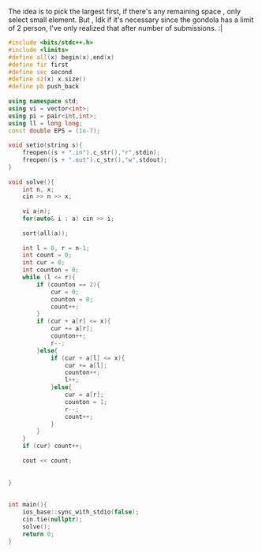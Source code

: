 The idea is to pick the largest first, if there's any remaining space , only select small element. But , Idk if it's necessary since the gondola has a limit of 2 person, I've only realized that after number of submissions. :|
```cpp
#include <bits/stdc++.h>
#include <limits>
#define all(x) begin(x),end(x)
#define fir first
#define sec second
#define sz(x) x.size()
#define pb push_back
 
using namespace std;
using vi = vector<int>;
using pi = pair<int,int>;
using ll = long long;
const double EPS = (1e-7);
 
void setio(string s){
	freopen((s + ".in").c_str(),"r",stdin);
	freopen((s + ".out").c_str(),"w",stdout);
}
 
void solve(){ 
    int n, x;
    cin >> n >> x;
    
    vi a(n);
    for(auto& i : a) cin >> i;
 
    sort(all(a));
    
    int l = 0, r = n-1;
    int count = 0;
    int cur = 0;
    int counton = 0;
    while (l <= r){
        if (counton == 2){
            cur = 0;
            counton = 0;
            count++;
        }
        if (cur + a[r] <= x){
            cur += a[r];
            counton++;
            r--;
        }else{
            if (cur + a[l] <= x){
                cur += a[l];
                counton++;
                l++;
            }else{
                cur = a[r];
                counton = 1;
                r--;
                count++;
            }
        }
    }
    if (cur) count++;
 
    cout << count;
 
 
}
 
 
int main(){
	ios_base::sync_with_stdio(false);
	cin.tie(nullptr);
	solve();
	return 0;
}
```